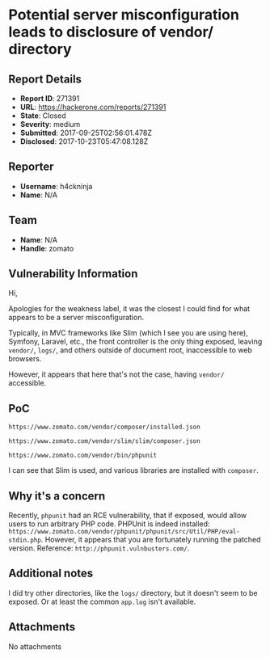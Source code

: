 # Potential server misconfiguration leads to disclosure of vendor/ directory

## Report Details
- **Report ID**: 271391
- **URL**: https://hackerone.com/reports/271391
- **State**: Closed
- **Severity**: medium
- **Submitted**: 2017-09-25T02:56:01.478Z
- **Disclosed**: 2017-10-23T05:47:08.128Z

## Reporter
- **Username**: h4ckninja
- **Name**: N/A

## Team
- **Name**: N/A
- **Handle**: zomato

## Vulnerability Information
Hi,

Apologies for the weakness label, it was the closest I could find for what appears to be a server misconfiguration.

Typically, in MVC frameworks like Slim (which I see you are using here), Symfony, Laravel, etc., the front controller is the only thing exposed, leaving `vendor/`, `logs/`, and others outside of document root, inaccessible to web browsers.

However, it appears that here that's not the case, having `vendor/` accessible.

## PoC

`https://www.zomato.com/vendor/composer/installed.json`

`https://www.zomato.com/vendor/slim/slim/composer.json`

`https://www.zomato.com/vendor/bin/phpunit`

I can see that Slim is used, and various libraries are installed with `composer`.


## Why it's a concern

Recently, `phpunit` had an RCE vulnerability, that if exposed, would allow users to run arbitrary PHP code. PHPUnit is indeed installed: `https://www.zomato.com/vendor/phpunit/phpunit/src/Util/PHP/eval-stdin.php`. However, it appears that you are fortunately running the patched version. Reference: `http://phpunit.vulnbusters.com/`.


## Additional notes

I did try other directories, like the `logs/` directory, but it doesn't seem to be exposed. Or at least the common `app.log` isn't available.

## Attachments
No attachments
